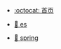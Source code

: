 - [:octocat: 首页](/README)

[//]: # (- [:melon: 设计模式]&#40;/md/design-pattern/享元模式以及克隆模式.md&#41;)
- [:metal: es](/md/es/es快速手册.md)

[//]: # (- [:milky_way: mysql]&#40;/md/mysql/mysql分区.md&#41;)

[//]: # (- [:mortar_board: 项目]&#40;/md/project-summary/某某中台项目开发.md&#41;)

- [:pill: spring](/md/spring/@spring依赖注入方式.md)

[//]: # (- [:moon: 问题记录]&#40;/md/problem/记一次mysql数据库死锁.md&#41;)